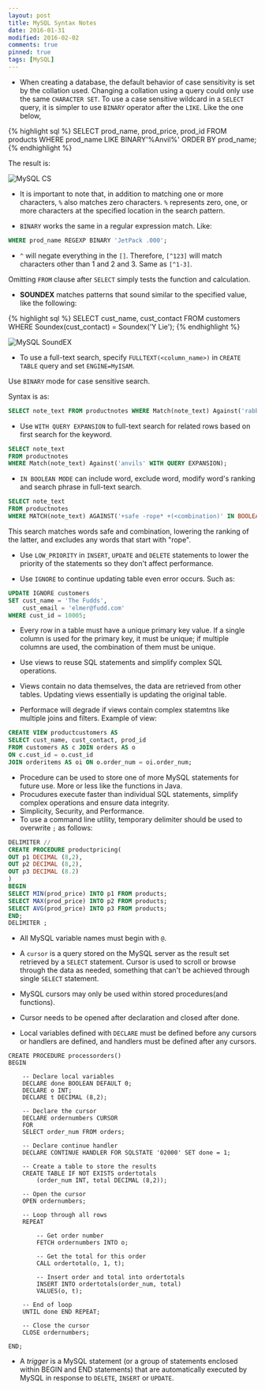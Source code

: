 ```yaml
---
layout: post
title: MySQL Syntax Notes
date: 2016-01-31
modified: 2016-02-02
comments: true
pinned: true
tags: [MySQL]
---
```


* When creating a database, the default behavior of case sensitivity is set by the collation used. Changing a collation using a query could only use the same ```CHARACTER SET```. 
To use a case sensitive wildcard in a ```SELECT``` query, it is simpler to use ```BINARY``` operator after the ```LIKE```. Like the one below,

{% highlight sql %}
SELECT prod_name, prod_price, prod_id FROM products 
WHERE prod_name LIKE BINARY'%Anvil%'
ORDER BY prod_name;
{% endhighlight %}

The result is:

![MySQL CS]({{site.url}}/img/mysql-cs.png)

* It is important to note that, in addition to matching one or more characters, ```%``` also matches zero characters. ```%``` represents zero, one, or more characters at the specified location in the search pattern.

* ```BINARY``` works the same in a regular expression match. Like:

~~~ sql
WHERE prod_name REGEXP BINARY 'JetPack .000';
~~~


* ```^``` will negate everything in the ```[]```. Therefore, ```[^123]``` will match characters other than 1 and 2 and 3. Same as ```[^1-3]```.

Omitting ```FROM``` clause after ```SELECT``` simply tests the function and calculation. 

* **SOUNDEX** matches patterns that sound similar to the specified value, like the following:

{% highlight sql %}
SELECT cust_name, cust_contact
FROM customers
WHERE Soundex(cust_contact) = Soundex('Y Lie');
{% endhighlight %}


![MySQL SoundEX]({{site.url}}/img/mysql-sex.png)

* To use a full-text search, specify ```FULLTEXT(<column_name>)``` in ```CREATE TABLE``` query and set ```ENGINE=MyISAM```. 

Use ```BINARY``` mode for case sensitive search. 

Syntax is as: 

~~~ sql
SELECT note_text FROM productnotes WHERE Match(note_text) Against('rabbit');
~~~

* Use ```WITH QUERY EXPANSION``` to full-text search for related rows based on first search for the keyword. 

~~~ sql
SELECT note_text 
FROM productnotes 
WHERE Match(note_text) Against('anvils' WITH QUERY EXPANSION);
~~~

* ```IN BOOLEAN MODE``` can include word, exclude word, modify word's ranking and search phrase in full-text search. 

~~~ sql
SELECT note_text
FROM productnotes
WHERE MATCH(note_text) AGAINST('+safe -rope* +(<combination)' IN BOOLEAN MODE);
~~~

This search matches words safe and combination, lowering the ranking of the latter, and excludes any words that start with "rope". 

* Use ```LOW_PRIORITY``` in ```INSERT```, ```UPDATE``` and ```DELETE``` statements to lower the priority of the statements so they don't affect performance. 

* Use ```IGNORE``` to continue updating table even error occurs. Such as:

~~~ sql
UPDATE IGNORE customers
SET cust_name = 'The Fudds',
    cust_email = 'elmer@fudd.com'
WHERE cust_id = 10005;
~~~

* Every row in a table must have a unique primary key value. If a single column is used for the primary key, it must be unique; if multiple columns are used, the combination of them must be unique.

* Use views to reuse SQL statements and simplify complex SQL operations. 
* Views contain no data themselves, the data are retrieved from other tables. Updating views essentially is updating the original table. 
* Performace will degrade if views contain complex statemtns like multiple joins and filters. 
Example of view:

~~~ sql
CREATE VIEW productcustomers AS
SELECT cust_name, cust_contact, prod_id 
FROM customers AS c JOIN orders AS o
ON c.cust_id = o.cust_id
JOIN orderitems AS oi ON o.order_num = oi.order_num;
~~~

* Procedure can be used to store one of more MySQL statements for future use. More or less like the functions in Java.
* Procudures execute faster than individual SQL statements, simplify complex operations and ensure data integrity. 
* Simplicity, Security, and Performance. 
* To use a command line utility, temporary delimiter should be used to overwrite ```;``` as follows:

~~~ sql
DELIMITER //
CREATE PROCEDURE productpricing(
OUT p1 DECIMAL (8,2),
OUT p2 DECIMAL (8,2),
OUT p3 DECIMAL (8.2)
)
BEGIN
SELECT MIN(prod_price) INTO p1 FROM products;
SELECT MAX(prod_price) INTO p2 FROM products;
SELECT AVG(prod_price) INTO p3 FROM products;
END;
DELIMITER ;
~~~

* All MySQL variable names must begin with ```@```.

* A ```cursor``` is a query stored on the MySQL server as the result set retrieved by a ```SELECT``` statement. Cursor is used to scroll or browse through the data as needed, something that can't be achieved through single ```SELECT``` statement. 
* MySQL cursors may only be used within stored procedures(and functions).
* Cursor needs to be opened after declaration and closed after done. 
* Local variables defined with ```DECLARE``` must be defined before any cursors or handlers are defined, and handlers must be defined after any cursors.

~~~ mql
CREATE PROCEDURE processorders()
BEGIN

	-- Declare local variables
    DECLARE done BOOLEAN DEFAULT 0;
    DECLARE o INT;
    DECLARE t DECIMAL (8,2);
    
    -- Declare the cursor
    DECLARE ordernumbers CURSOR
    FOR
    SELECT order_num FROM orders;
	
    -- Declare continue handler
    DECLARE CONTINUE HANDLER FOR SQLSTATE '02000' SET done = 1;
    
    -- Create a table to store the results
    CREATE TABLE IF NOT EXISTS ordertotals
		(order_num INT, total DECIMAL (8,2));
        
	-- Open the cursor
    OPEN ordernumbers;
    
    -- Loop through all rows
    REPEAT
		
        -- Get order number
        FETCH ordernumbers INTO o;
        
        -- Get the total for this order
        CALL ordertotal(o, 1, t);
        
        -- Insert order and total into ordertotals
        INSERT INTO ordertotals(order_num, total)
        VALUES(o, t);
        
	-- End of loop
    UNTIL done END REPEAT;
    
    -- Close the cursor
    CLOSE ordernumbers;
    
END;
~~~

* A *trigger* is a MySQL statement (or a group of statements enclosed within BEGIN and END statements) that are automatically executed by MySQL in response to ```DELETE```, ```INSERT``` or ```UPDATE```.